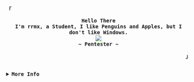 <!-- Rxyhn's Aesthetic GitHub Profile -->
<div align="justify">

<!-- Profile -->
<p align="left"><strong><samp>「</samp></strong></p>
  <p align="center">
    <samp>
      <b>
        Hello There
      <br>
        I'm rrmx, a Student, I like Penguins and Apples, but I don't like Windows.
      </b>
      <br>
        <image src="https://readme-typing-svg.herokuapp.com?font=Iosevka&size=16&color=6791c9&center=true&width=410&height=45&lines=I+code+beautiful+and+aesthetic+programs.">
      <br>
      <b>
        ~ Pentester  ~
      </b>
    </samp>
  </p>
<p align="right"><strong><samp>」</samp></strong></p>

<br>

<!-- More Info -->

<details>
<summary><samp><b>More Info</b></samp></summary>

<!-- Github Stats -->

<br><br>

<p align="center">
  <a href="#--------"><img title="🔥 Get streak stats for your profile at git.io/streak-stats" alt="rrmx streak" src="https://github-readme-streak-stats.herokuapp.com/?user=rrmx&theme=black-ice&hide_border=true&stroke=0000&background=060A0CD0"/>
  </a>
</p>

<br><br>

<a href="#--------"><img alt="Github Stats" src="https://github-readme-stats.vercel.app/api?username=rrmx&show_icons=true&count_private=true&theme=react&include_all_commits=true&hide_border=true&bg_color=070b0e" /></a>
<a href="#--------"><img alt="Top Languages" src="https://github-readme-stats.vercel.app/api/top-langs/?username=rrmx&langs_count=8&count_private=true&layout=compact&theme=react&hide_border=true&bg_color=070B0E" /></a>

<!-- Contact Me -->

<br><br>



<p align="center">
  <samp>  
    You can reach me at [<a href="#">e-mail</a>]
  </samp>
</p

<!-- Social Media -->

<p align="center">
  <a href="#"><img src="https://img.icons8.com/ios-filled/38/4a90e2/discord--v1.png"/></a>
  <a href="#"><img src="https://img.icons8.com/ios-filled/38/4a90e2/telegram-app.png"/></a>
  <a href="#"><img src="https://img.icons8.com/ios-filled/38/4a90e2/twitter.png"/></a>
  <a href="#"><img src="https://img.icons8.com/ios-filled/38/4a90e2/twitch.png"/></a>
  <a href="#"><img src="https://img.icons8.com/ios-filled/38/4a90e2/github.png"/></a>
</p>

</div>
